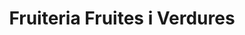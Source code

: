 ---
title: "Fruiteria Fruites i Verdures"
url: /lhospitalet-de-llobregat/fruiteria-fruites-i-verdures/
shop: frutería
---